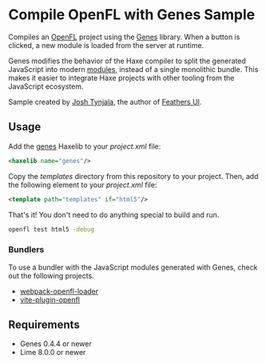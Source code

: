# Compile OpenFL with Genes Sample

Compiles an [OpenFL](https://openfl.org/) project using the [Genes](https://lib.haxe.org/p/genes) library. When a button is clicked, a new module is loaded from the server at runtime.

Genes modifies the behavior of the Haxe compiler to split the generated JavaScript into modern [modules](https://developer.mozilla.org/en-US/docs/Web/JavaScript/Guide/Modules), instead of a single monolithic bundle. This makes it easier to integrate Haxe projects with other tooling from the JavaScript ecosystem.

Sample created by [Josh Tynjala](https://twitter.com/joshtynjala), the author of [Feathers UI](https://feathersui.com/).

## Usage

Add the [genes](https://lib.haxe.org/p/genes) Haxelib to your _project.xml_ file:

```xml
<haxelib name="genes"/>
```

Copy the _templates_ directory from this repository to your project. Then, add the following element to your _project.xml_ file:

```xml
<template path="templates" if="html5"/>
```

That's it! You don't need to do anything special to build and run.

```sh
openfl test html5 -debug
```

### Bundlers

To use a bundler with the JavaScript modules generated with Genes, check out the following projects.

- [webpack-openfl-loader](https://github.com/feathersui/webpack-openfl-loader)
- [vite-plugin-openfl](https://github.com/feathersui/vite-plugin-openfl)

## Requirements

- Genes 0.4.4 or newer
- Lime 8.0.0 or newer